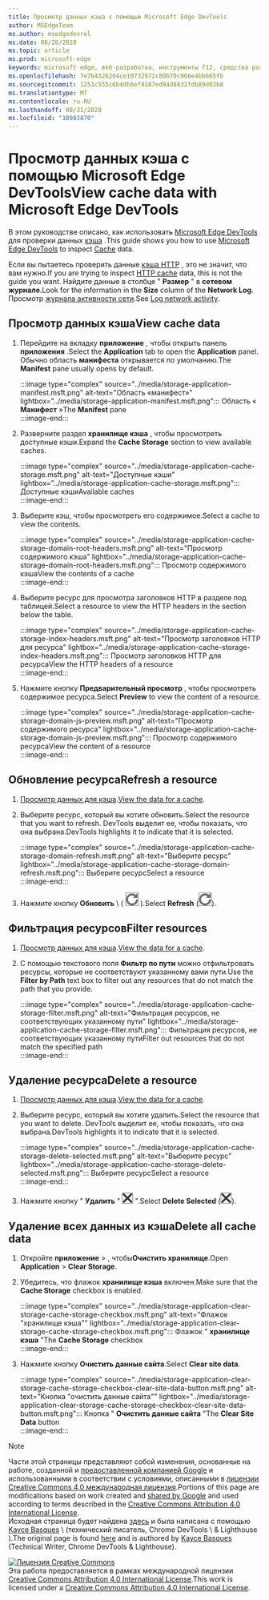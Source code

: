 ```yaml
---
title: Просмотр данных кэша с помощью Microsoft Edge DevTools
author: MSEdgeTeam
ms.author: msedgedevrel
ms.date: 08/28/2020
ms.topic: article
ms.prod: microsoft-edge
keywords: microsoft edge, веб-разработка, инструменты f12, средства разработчика
ms.openlocfilehash: 7e7b4326204ce10732972c89b70c966e4bb665fb
ms.sourcegitcommit: 1251c555c6b4db8ef8187ed94d8832fdb89d03b8
ms.translationtype: MT
ms.contentlocale: ru-RU
ms.lasthandoff: 08/31/2020
ms.locfileid: "10983870"
---
```

<!-- Copyright Kayce Basques 

   Licensed under the Apache License, Version 2.0 (the "License");
   you may not use this file except in compliance with the License.
   You may obtain a copy of the License at

       https://www.apache.org/licenses/LICENSE-2.0

   Unless required by applicable law or agreed to in writing, software
   distributed under the License is distributed on an "AS IS" BASIS,
   WITHOUT WARRANTIES OR CONDITIONS OF ANY KIND, either express or implied.
   See the License for the specific language governing permissions and
   limitations under the License.  -->





# <span data-ttu-id="0ee1a-103">Просмотр данных кэша с помощью Microsoft Edge DevTools</span><span class="sxs-lookup"><span data-stu-id="0ee1a-103">View cache data with Microsoft Edge DevTools</span></span>   



<span data-ttu-id="0ee1a-104">В этом руководстве описано, как использовать [Microsoft Edge DevTools][MicrosoftEdgeDevTools] для проверки данных [кэша][MDNCache] .</span><span class="sxs-lookup"><span data-stu-id="0ee1a-104">This guide shows you how to use [Microsoft Edge DevTools][MicrosoftEdgeDevTools] to inspect [Cache][MDNCache] data.</span></span>  

<span data-ttu-id="0ee1a-105">Если вы пытаетесь проверить данные [кэша HTTP][MDNHTTPCaching] , это не значит, что вам нужно.</span><span class="sxs-lookup"><span data-stu-id="0ee1a-105">If you are trying to inspect [HTTP cache][MDNHTTPCaching] data, this is not the guide you want.</span></span>  <span data-ttu-id="0ee1a-106">Найдите данные в столбце " **Размер** " в **сетевом журнале**.</span><span class="sxs-lookup"><span data-stu-id="0ee1a-106">Look for the information in the **Size** column of the **Network Log**.</span></span>  <span data-ttu-id="0ee1a-107">Просмотр [журнала активности сети][DevtoolsNetworkLogActivity].</span><span class="sxs-lookup"><span data-stu-id="0ee1a-107">See [Log network activity][DevtoolsNetworkLogActivity].</span></span>  

## <span data-ttu-id="0ee1a-108">Просмотр данных кэша</span><span class="sxs-lookup"><span data-stu-id="0ee1a-108">View cache data</span></span>   

1.  <span data-ttu-id="0ee1a-109">Перейдите на вкладку **приложение** , чтобы открыть панель **приложения** .</span><span class="sxs-lookup"><span data-stu-id="0ee1a-109">Select the **Application** tab to open the **Application** panel.</span></span>  <span data-ttu-id="0ee1a-110">Обычно область **манифеста** открывается по умолчанию.</span><span class="sxs-lookup"><span data-stu-id="0ee1a-110">The **Manifest** pane usually opens by default.</span></span>  
    
    :::image type="complex" source="../media/storage-application-manifest.msft.png" alt-text="Область «манифест»" lightbox="../media/storage-application-manifest.msft.png":::
       <span data-ttu-id="0ee1a-112">Область « **Манифест** »</span><span class="sxs-lookup"><span data-stu-id="0ee1a-112">The **Manifest** pane</span></span>  
    :::image-end:::  
    
1.  <span data-ttu-id="0ee1a-113">Разверните раздел **хранилище кэша** , чтобы просмотреть доступные кэши.</span><span class="sxs-lookup"><span data-stu-id="0ee1a-113">Expand the **Cache Storage** section to view available caches.</span></span>  
    
    :::image type="complex" source="../media/storage-application-cache-storage.msft.png" alt-text="Доступные кэши" lightbox="../media/storage-application-cache-storage.msft.png":::
       <span data-ttu-id="0ee1a-115">Доступные кэши</span><span class="sxs-lookup"><span data-stu-id="0ee1a-115">Available caches</span></span>  
    :::image-end:::  
    
1.  <span data-ttu-id="0ee1a-116">Выберите кэш, чтобы просмотреть его содержимое.</span><span class="sxs-lookup"><span data-stu-id="0ee1a-116">Select a cache to view the contents.</span></span>  
    
    :::image type="complex" source="../media/storage-application-cache-storage-domain-root-headers.msft.png" alt-text="Просмотр содержимого кэша" lightbox="../media/storage-application-cache-storage-domain-root-headers.msft.png":::
       <span data-ttu-id="0ee1a-118">Просмотр содержимого кэша</span><span class="sxs-lookup"><span data-stu-id="0ee1a-118">View the contents of a cache</span></span>  
    :::image-end:::  
    
1.  <span data-ttu-id="0ee1a-119">Выберите ресурс для просмотра заголовков HTTP в разделе под таблицей.</span><span class="sxs-lookup"><span data-stu-id="0ee1a-119">Select a resource to view the HTTP headers in the section below the table.</span></span>  
    
    :::image type="complex" source="../media/storage-application-cache-storage-index-headers.msft.png" alt-text="Просмотр заголовков HTTP для ресурса" lightbox="../media/storage-application-cache-storage-index-headers.msft.png":::
       <span data-ttu-id="0ee1a-121">Просмотр заголовков HTTP для ресурса</span><span class="sxs-lookup"><span data-stu-id="0ee1a-121">View the HTTP headers of a resource</span></span>  
    :::image-end:::  
    
1.  <span data-ttu-id="0ee1a-122">Нажмите кнопку **Предварительный просмотр** , чтобы просмотреть содержимое ресурса.</span><span class="sxs-lookup"><span data-stu-id="0ee1a-122">Select **Preview** to view the content of a resource.</span></span>  
    
    :::image type="complex" source="../media/storage-application-cache-storage-domain-js-preview.msft.png" alt-text="Просмотр содержимого ресурса" lightbox="../media/storage-application-cache-storage-domain-js-preview.msft.png":::
       <span data-ttu-id="0ee1a-124">Просмотр содержимого ресурса</span><span class="sxs-lookup"><span data-stu-id="0ee1a-124">View the content of a resource</span></span>  
    :::image-end:::  
    
## <span data-ttu-id="0ee1a-125">Обновление ресурса</span><span class="sxs-lookup"><span data-stu-id="0ee1a-125">Refresh a resource</span></span>   

1.  <span data-ttu-id="0ee1a-126">[Просмотр данных для кэша](#view-cache-data).</span><span class="sxs-lookup"><span data-stu-id="0ee1a-126">[View the data for a cache](#view-cache-data).</span></span>  
1.  <span data-ttu-id="0ee1a-127">Выберите ресурс, который вы хотите обновить.</span><span class="sxs-lookup"><span data-stu-id="0ee1a-127">Select the resource that you want to refresh.</span></span>  <span data-ttu-id="0ee1a-128">DevTools выделит ее, чтобы показать, что она выбрана.</span><span class="sxs-lookup"><span data-stu-id="0ee1a-128">DevTools highlights it to indicate that it is selected.</span></span>  
    
    :::image type="complex" source="../media/storage-application-cache-storage-domain-refresh.msft.png" alt-text="Выберите ресурс" lightbox="../media/storage-application-cache-storage-domain-refresh.msft.png":::
       <span data-ttu-id="0ee1a-130">Выберите ресурс</span><span class="sxs-lookup"><span data-stu-id="0ee1a-130">Select a resource</span></span>  
    :::image-end:::  
    
1.  <span data-ttu-id="0ee1a-131">Нажмите кнопку **Обновить** \ ( ![ обновить ][ImageRefreshIcon] \).</span><span class="sxs-lookup"><span data-stu-id="0ee1a-131">Select **Refresh** \(![Refresh][ImageRefreshIcon]\).</span></span>  
    
## <span data-ttu-id="0ee1a-132">Фильтрация ресурсов</span><span class="sxs-lookup"><span data-stu-id="0ee1a-132">Filter resources</span></span>   

1.  <span data-ttu-id="0ee1a-133">[Просмотр данных для кэша](#view-cache-data).</span><span class="sxs-lookup"><span data-stu-id="0ee1a-133">[View the data for a cache](#view-cache-data).</span></span>  
1.  <span data-ttu-id="0ee1a-134">С помощью текстового поля **Фильтр по пути** можно отфильтровать ресурсы, которые не соответствуют указанному вами пути.</span><span class="sxs-lookup"><span data-stu-id="0ee1a-134">Use the **Filter by Path** text box to filter out any resources that do not match the path that you provide.</span></span>  
    
    :::image type="complex" source="../media/storage-application-cache-storage-filter.msft.png" alt-text="Фильтрация ресурсов, не соответствующих указанному пути" lightbox="../media/storage-application-cache-storage-filter.msft.png":::
       <span data-ttu-id="0ee1a-136">Фильтрация ресурсов, не соответствующих указанному пути</span><span class="sxs-lookup"><span data-stu-id="0ee1a-136">Filter out resources that do not match the specified path</span></span>  
    :::image-end:::  
    
## <span data-ttu-id="0ee1a-137">Удаление ресурса</span><span class="sxs-lookup"><span data-stu-id="0ee1a-137">Delete a resource</span></span>   

1.  <span data-ttu-id="0ee1a-138">[Просмотр данных для кэша](#view-cache-data).</span><span class="sxs-lookup"><span data-stu-id="0ee1a-138">[View the data for a cache](#view-cache-data).</span></span>  
1.  <span data-ttu-id="0ee1a-139">Выберите ресурс, который вы хотите удалить.</span><span class="sxs-lookup"><span data-stu-id="0ee1a-139">Select the resource that you want to delete.</span></span>  <span data-ttu-id="0ee1a-140">DevTools выделит ее, чтобы показать, что она выбрана.</span><span class="sxs-lookup"><span data-stu-id="0ee1a-140">DevTools highlights it to indicate that it is selected.</span></span>  
    
    :::image type="complex" source="../media/storage-application-cache-storage-delete-selected.msft.png" alt-text="Выберите ресурс" lightbox="../media/storage-application-cache-storage-delete-selected.msft.png":::
       <span data-ttu-id="0ee1a-142">Выберите ресурс</span><span class="sxs-lookup"><span data-stu-id="0ee1a-142">Select a resource</span></span>  
    :::image-end:::  
    
1.  <span data-ttu-id="0ee1a-143">Нажмите кнопку " **Удалить** " ![ , а затем "удалить выбрано ][ImageDeleteIcon] ".</span><span class="sxs-lookup"><span data-stu-id="0ee1a-143">Select **Delete Selected** \(![Delete Selected][ImageDeleteIcon]\).</span></span>  
    
## <span data-ttu-id="0ee1a-144">Удаление всех данных из кэша</span><span class="sxs-lookup"><span data-stu-id="0ee1a-144">Delete all cache data</span></span>   

1.  <span data-ttu-id="0ee1a-145">Откройте **приложение**  >  , чтобы**Очистить хранилище**.</span><span class="sxs-lookup"><span data-stu-id="0ee1a-145">Open **Application** > **Clear Storage**.</span></span>  
1.  <span data-ttu-id="0ee1a-146">Убедитесь, что флажок **хранилище кэша** включен.</span><span class="sxs-lookup"><span data-stu-id="0ee1a-146">Make sure that the **Cache Storage** checkbox is enabled.</span></span>  
    
    :::image type="complex" source="../media/storage-application-clear-storage-cache-storage-checkbox.msft.png" alt-text="Флажок "хранилище кэша"" lightbox="../media/storage-application-clear-storage-cache-storage-checkbox.msft.png":::
       <span data-ttu-id="0ee1a-148">Флажок " **хранилище кэша** "</span><span class="sxs-lookup"><span data-stu-id="0ee1a-148">The **Cache Storage** checkbox</span></span>  
    :::image-end:::  
    
1.  <span data-ttu-id="0ee1a-149">Нажмите кнопку **Очистить данные сайта**.</span><span class="sxs-lookup"><span data-stu-id="0ee1a-149">Select **Clear site data**.</span></span>  
    
    :::image type="complex" source="../media/storage-application-clear-storage-cache-storage-checkbox-clear-site-data-button.msft.png" alt-text="Кнопка "очистить данные сайта"" lightbox="../media/storage-application-clear-storage-cache-storage-checkbox-clear-site-data-button.msft.png":::
       <span data-ttu-id="0ee1a-151">Кнопка " **Очистить данные сайта** "</span><span class="sxs-lookup"><span data-stu-id="0ee1a-151">The **Clear Site Data** button</span></span>  
    :::image-end:::  
    
<!--  
  


-->  

<!-- image links -->  

[ImageDeleteIcon]: ../media/delete-icon.msft.png  
[ImageRefreshIcon]: ../media/refresh-icon.msft.png  

<!-- links -->  

[MicrosoftEdgeDevTools]: ../../devtools-guide-chromium.md "Инструменты разработчика Microsoft EDGE (Chromium) | Документы Microsoft"  
[DevtoolsNetworkLogActivity]: ../network/index.md#log-network-activity  "Регистрация активности в сети | Документы Microsoft"  

[MDNCache]: https://developer.mozilla.org/docs/Web/API/Cache "Кэш | MDN"  
[MDNHTTPCaching]: https://developer.mozilla.org/docs/Web/HTTP/Caching "Кэширование HTTP | MDN"  

> [!NOTE]
> <span data-ttu-id="0ee1a-156">Части этой страницы представляют собой изменения, основанные на работе, созданной и [предоставленной компанией Google][GoogleSitePolicies] и использованными в соответствии с условиями, описанными в [лицензии Creative Commons 4,0 международная лицензия][CCA4IL].</span><span class="sxs-lookup"><span data-stu-id="0ee1a-156">Portions of this page are modifications based on work created and [shared by Google][GoogleSitePolicies] and used according to terms described in the [Creative Commons Attribution 4.0 International License][CCA4IL].</span></span>  
> <span data-ttu-id="0ee1a-157">Исходная страница будет найдена [здесь](https://developers.google.com/web/tools/chrome-devtools/storage/cache) и была написана с помощью [Kayce Basques][KayceBasques] \ (технический писатель, Chrome DevTools \ & Lighthouse \).</span><span class="sxs-lookup"><span data-stu-id="0ee1a-157">The original page is found [here](https://developers.google.com/web/tools/chrome-devtools/storage/cache) and is authored by [Kayce Basques][KayceBasques] \(Technical Writer, Chrome DevTools \& Lighthouse\).</span></span>  

[![Лицензия Creative Commons][CCby4Image]][CCA4IL]  
<span data-ttu-id="0ee1a-159">Эта работа предоставляется в рамках международной лицензии [Creative Commons Attribution 4.0 International License][CCA4IL].</span><span class="sxs-lookup"><span data-stu-id="0ee1a-159">This work is licensed under a [Creative Commons Attribution 4.0 International License][CCA4IL].</span></span>  

[CCA4IL]: https://creativecommons.org/licenses/by/4.0  
[CCby4Image]: https://i.creativecommons.org/l/by/4.0/88x31.png  
[GoogleSitePolicies]: https://developers.google.com/terms/site-policies  
[KayceBasques]: https://developers.google.com/web/resources/contributors/kaycebasques  
